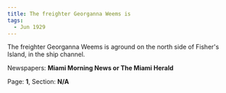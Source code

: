 ```yaml
---  
title: The freighter Georganna Weems is  
tags:  
  - Jun 1929  
---  
```

  
The freighter Georganna Weems is aground on the north side of Fisher's Island, in the ship channel.  
  
Newspapers: **Miami Morning News or The Miami Herald**  
  
Page: **1**, Section: **N/A** 
